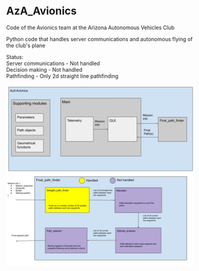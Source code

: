 # AzA_Avionics  
Code of the Avionics team at the Arizona Autonomous Vehicles Club  
  
Python code that handles server communications and autonomous flying of the club's plane  
  
Status:  
Server communications - Not handled  
Decision making - Not handled  
Pathfinding - Only 2d straight line pathfinding  

![Diagrams/AzA_Avionics_diagram.jpg](Diagrams/AzA_Avionics_diagram.jpg)
![Diagrams/Path_finder_diagram.jpg](Diagrams/Path_finder_diagram.jpg)
